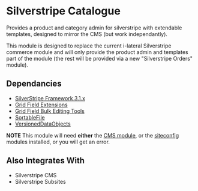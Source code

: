 Silverstripe Catalogue
======================

Provides a product and category admin for silverstripe with extendable
templates, designed to mirror the CMS (but work independantly).

This module is designed to replace the current i-lateral Silverstripe
commerce module and will only provide the product admin and templates
part of the module (the rest will be provided via a new "Silverstripe
Orders" module).

## Dependancies

* [SilverStripe Framework 3.1.x](https://github.com/silverstripe/silverstripe-framework)
* [Grid Field Extensions](https://github.com/ajshort/silverstripe-gridfieldextensions)
* [Grid Field Bulk Editing Tools](https://github.com/colymba/GridFieldBulkEditingTools)
* [SortableFile](https://github.com/bummzack/sortablefile)
* [VersionedDataObjects](https://github.com/heyday/silverstripe-versioneddataobjects)

**NOTE** This module will need **either** the [CMS module](https://github.com/silverstripe/silverstripe-cms),
or the [siteconfig](https://github.com/i-lateral/silverstripe-siteconfig) modules installed, or you will get an error.

## Also Integrates With

* Silverstripe CMS
* Silverstripe Subsites
